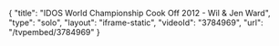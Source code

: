 {
    "title": "IDOS World Championship Cook Off 2012 - Wil & Jen Ward",
    "type": "solo",
    "layout": "iframe-static",
    "videoId": "3784969",
    "url": "\/tvpembed\/3784969"
}